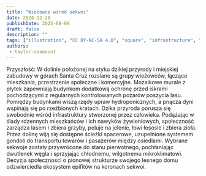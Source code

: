 ```yaml
---
title: "Wieżowce wśród sekwoi"
date: 2024-12-20
publishDate: 2025-08-09
draft: false
description: ""
tags: ["illustration", "CC BY-NC-SA 4.0", "square", "infrastructure", "city", "transport", "ropeway", "trees"]
authors:
 - taylor-seamount
---
```


Przyszłość: W dolinie położonej na styku dzikiej przyrody i miejskiej zabudowy w górach Santa Cruz rozsiane są grupy wieżowców, łączące mieszkania, przestrzenie społeczne i komercyjne. Mozaikowe murale z płytek zapewniają budynkom dodatkową ochronę przed iskrami pochodzącymi z regularnych kontrolowanych pożarów poszycia lasu. Pomiędzy budynkami wiszą rzędy upraw hydroponicznych, a pnącza dyni wspinają się po rzeźbionych kratach. Dzika przyroda porusza się swobodnie wśród infrastruktury stworzonej przez człowieka. Podążając w ślady rdzennych mieszkańców i ich nawyków żywieniowych, społeczność zarządza lasem i zbiera grzyby, poluje na jelenie, łowi łososie i zbiera zioła. Przez dolinę wiją się dostępne ścieżki spacerowe, uzupełnione systemem gondoli do transportu towarów i pasażerów między osiedlami. Wybrane sekwoje zostały przywrócone do stanu pierwotnego, pochłaniając dwutlenek węgla i sprzyjając chłodnemu, wilgotnemu mikroklimatowi. Decyzja społeczności o pionowej strukturze swojego leśnego domu odzwierciedla ekosystem epifitów na koronach sekwoi.
